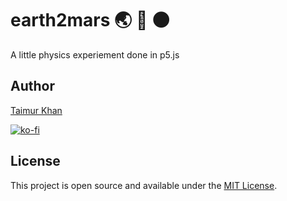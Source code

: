 # earth2mars :earth_asia: :rocket:  :new_moon:

A little physics experiement done in p5.js


## Author

[Taimur Khan](thisistaimur.me)

[![ko-fi](https://www.ko-fi.com/img/githubbutton_sm.svg)](https://ko-fi.com/D1D019OYD)

## License
This project is open source and available under the [MIT License](https://github.com/thisistaimur/Boilplate-React.Babel.Webpack/blob/master/LICENSE).
